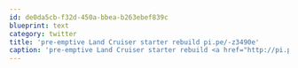 ```yaml
---
id: de0da5cb-f32d-450a-bbea-b263ebef839c
blueprint: text
category: twitter
title: 'pre-emptive Land Cruiser starter rebuild pi.pe/-z3490e'
caption: 'pre-emptive Land Cruiser starter rebuild <a href="http://pi.pe/-z3490e" title="http://pi.pe/-z3490e" class="link link_untco">pi.pe/-z3490e</a>'
---
```


